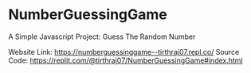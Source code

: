 # NumberGuessingGame
A Simple Javascript Project: Guess The Random Number<br>

Website Link: https://numberguessinggame--tirthraj07.repl.co/
Source Code: https://replit.com/@tirthraj07/NumberGuessingGame#index.html
